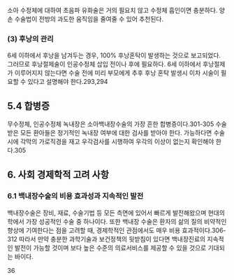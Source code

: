 소아 수정체에 대하여 초음파 유화술은 거의 필요치 않고 수정체 흡인이면 충분하다. 양손 수술법이 전방의 과도한 움직임을 줄여줄 수 있어 추천된다.

### (3) 후낭의 관리

6세 이하에서 후낭을 남겨두는 경우, 100% 후낭혼탁이 발생하는 것으로 보고되었다. 그러므로 후낭절제술이 인공수정체 삽입 전이나 후에 필요하다. 6세 이하에서 후낭절제가 이루어지지 않는다면 수술 전에 미리 부모에게 추후 후낭 혼탁 발생시 이차 시술이 필요할 수 있다고 설명해야 한다.293,294

## 5.4 합병증

무수정체, 인공수정체 녹내장은 소아백내장수술의 가장 흔한 합병증이다.301-305 수술 받은 모든 환아들은 정기적인 녹내장 여부에 대한 검사를 받아야 한다. 가능하다면 수술시에 각막의 가로직경을 재고 우각검사를 시행하여 우각의 이상이 없는지 확인해야 한다.305

## 6. 사회 경제학적 고려 사항

### 6.1 백내장수술의 비용 효과성과 지속적인 발전

백내장수술은 장비, 재료, 수술기법 등 모든 측면에 있어서 빠르게 발전해왔으며 현대의학에서 가장 성공적인 수술 중 하나이다. 또한 백내장 수술은 환자의 삶의 질의 비약적인 향상에 기여한다는 점을 고려할 때, 경제학적인 관점에서도 매우 비용 효과적이다.306-312
따라서 만약 충분한 과학기술과 보건정책의 뒷받침이 있다면 백내장진료의 지속적인 발전이 가능할 것이며 보다 높은 수준의 의료서비스를 제공할 수 있을 것으로 기대되는 바이다.

<PAGE>36
